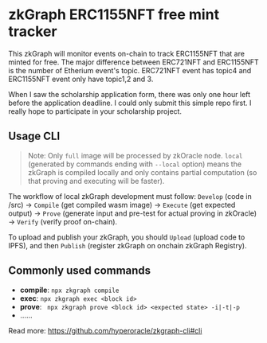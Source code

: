 # zkGraph ERC1155NFT free mint tracker

This zkGraph will monitor events on-chain to track ERC1155NFT that are minted for free. The major difference between ERC721NFT and ERC1155NFT is the number of Etherium event's topic. ERC721NFT event has topic4 and ERC1155NFT event only have topic1,2 and 3. 

When I saw the scholarship application form, there was only one hour left before the application deadline. I could only submit this simple repo first. I really hope to participate in your scholarship project.

## Usage CLI

> Note: Only `full` image will be processed by zkOracle node. `local` (generated by commands ending with `--local` option) means the zkGraph is compiled locally and only contains partial computation (so that proving and executing will be faster).

The workflow of local zkGraph development must follow: `Develop` (code in /src) -> `Compile` (get compiled wasm image) -> `Execute` (get expected output) -> `Prove` (generate input and pre-test for actual proving in zkOracle) -> `Verify` (verify proof on-chain).

To upload and publish your zkGraph, you should `Upload` (upload code to IPFS), and then `Publish` (register zkGraph on onchain zkGraph Registry).

## Commonly used commands

- **compile**: `npx zkgraph compile`
- **exec**: `npx zkgraph exec <block id>`
- **prove**: ` npx zkgraph prove <block id> <expected state> -i|-t|-p`  
- ……

Read more: https://github.com/hyperoracle/zkgraph-cli#cli

